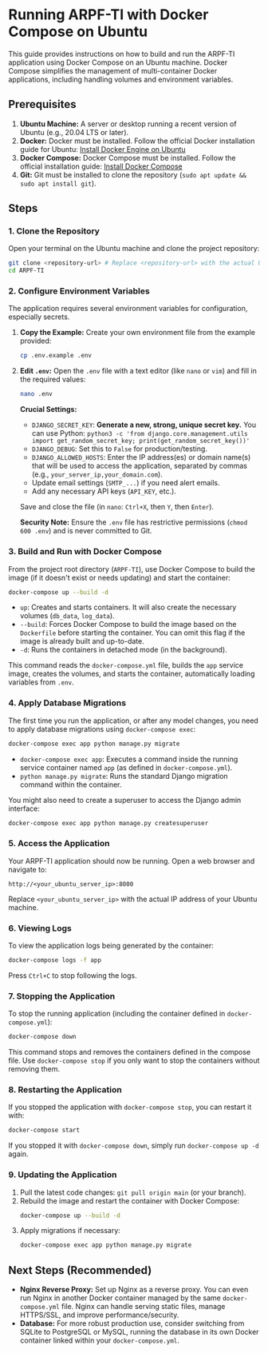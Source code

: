 # Running ARPF-TI with Docker Compose on Ubuntu

This guide provides instructions on how to build and run the ARPF-TI application using Docker Compose on an Ubuntu machine. Docker Compose simplifies the management of multi-container Docker applications, including handling volumes and environment variables.

## Prerequisites

1.  **Ubuntu Machine:** A server or desktop running a recent version of Ubuntu (e.g., 20.04 LTS or later).
2.  **Docker:** Docker must be installed. Follow the official Docker installation guide for Ubuntu: [Install Docker Engine on Ubuntu](https://docs.docker.com/engine/install/ubuntu/)
3.  **Docker Compose:** Docker Compose must be installed. Follow the official installation guide: [Install Docker Compose](https://docs.docker.com/compose/install/)
4.  **Git:** Git must be installed to clone the repository (`sudo apt update && sudo apt install git`).

## Steps

### 1. Clone the Repository

Open your terminal on the Ubuntu machine and clone the project repository:

```bash
git clone <repository-url> # Replace <repository-url> with the actual URL
cd ARPF-TI
```

### 2. Configure Environment Variables

The application requires several environment variables for configuration, especially secrets.

1.  **Copy the Example:** Create your own environment file from the example provided:
    ```bash
    cp .env.example .env
    ```

2.  **Edit `.env`:** Open the `.env` file with a text editor (like `nano` or `vim`) and fill in the required values:
    ```bash
    nano .env
    ```
    **Crucial Settings:**
    *   `DJANGO_SECRET_KEY`: **Generate a new, strong, unique secret key.** You can use Python: `python3 -c 'from django.core.management.utils import get_random_secret_key; print(get_random_secret_key())'`
    *   `DJANGO_DEBUG`: Set this to `False` for production/testing.
    *   `DJANGO_ALLOWED_HOSTS`: Enter the IP address(es) or domain name(s) that will be used to access the application, separated by commas (e.g., `your_server_ip,your_domain.com`).
    *   Update email settings (`SMTP_...`) if you need alert emails.
    *   Add any necessary API keys (`API_KEY`, etc.).

    Save and close the file (in `nano`: `Ctrl+X`, then `Y`, then `Enter`).

    **Security Note:** Ensure the `.env` file has restrictive permissions (`chmod 600 .env`) and is never committed to Git.

### 3. Build and Run with Docker Compose

From the project root directory (`ARPF-TI`), use Docker Compose to build the image (if it doesn't exist or needs updating) and start the container:

```bash
docker-compose up --build -d
```

*   `up`: Creates and starts containers. It will also create the necessary volumes (`db_data`, `log_data`).
*   `--build`: Forces Docker Compose to build the image based on the `Dockerfile` before starting the container. You can omit this flag if the image is already built and up-to-date.
*   `-d`: Runs the containers in detached mode (in the background).

This command reads the `docker-compose.yml` file, builds the `app` service image, creates the volumes, and starts the container, automatically loading variables from `.env`.

### 4. Apply Database Migrations

The first time you run the application, or after any model changes, you need to apply database migrations using `docker-compose exec`:

```bash
docker-compose exec app python manage.py migrate
```

*   `docker-compose exec app`: Executes a command inside the running service container named `app` (as defined in `docker-compose.yml`).
*   `python manage.py migrate`: Runs the standard Django migration command within the container.

You might also need to create a superuser to access the Django admin interface:

```bash
docker-compose exec app python manage.py createsuperuser
```

### 5. Access the Application

Your ARPF-TI application should now be running. Open a web browser and navigate to:

`http://<your_ubuntu_server_ip>:8000`

Replace `<your_ubuntu_server_ip>` with the actual IP address of your Ubuntu machine.

### 6. Viewing Logs

To view the application logs being generated by the container:

```bash
docker-compose logs -f app
```

Press `Ctrl+C` to stop following the logs.

### 7. Stopping the Application

To stop the running application (including the container defined in `docker-compose.yml`):

```bash
docker-compose down
```

This command stops and removes the containers defined in the compose file. Use `docker-compose stop` if you only want to stop the containers without removing them.

### 8. Restarting the Application

If you stopped the application with `docker-compose stop`, you can restart it with:

```bash
docker-compose start
```

If you stopped it with `docker-compose down`, simply run `docker-compose up -d` again.

### 9. Updating the Application

1.  Pull the latest code changes: `git pull origin main` (or your branch).
2.  Rebuild the image and restart the container with Docker Compose:
    ```bash
    docker-compose up --build -d
    ```
3.  Apply migrations if necessary:
    ```bash
    docker-compose exec app python manage.py migrate
    ```

## Next Steps (Recommended)

*   **Nginx Reverse Proxy:** Set up Nginx as a reverse proxy. You can even run Nginx in another Docker container managed by the same `docker-compose.yml` file. Nginx can handle serving static files, manage HTTPS/SSL, and improve performance/security.
*   **Database:** For more robust production use, consider switching from SQLite to PostgreSQL or MySQL, running the database in its own Docker container linked within your `docker-compose.yml`.